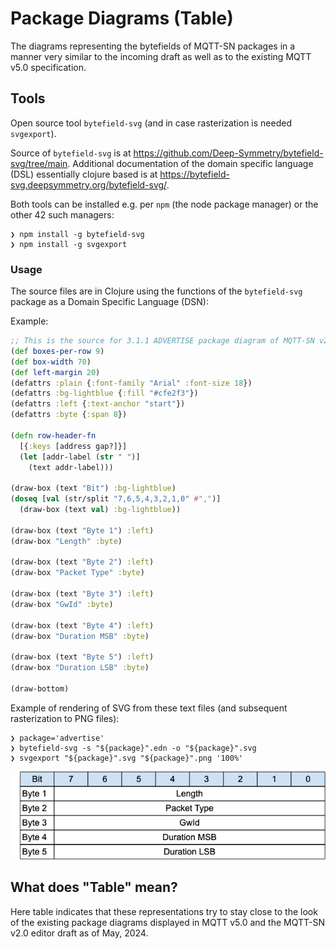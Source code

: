 # Package Diagrams (Table)

The diagrams representing the bytefields of MQTT-SN packages
in a manner very similar to the incoming draft as well as to
the existing MQTT v5.0 specification.

## Tools

Open source tool `bytefield-svg` (and in case rasterization is needed `svgexport`).

Source of `bytefield-svg` is at <https://github.com/Deep-Symmetry/bytefield-svg/tree/main>.
Additional documentation of the domain specific language (DSL) essentially clojure based is
at <https://bytefield-svg.deepsymmetry.org/bytefield-svg/>.

Both tools can be installed e.g. per `npm` (the node package manager) or the other 42 such managers:

```console
❯ npm install -g bytefield-svg
❯ npm install -g svgexport
```

### Usage

The source files are in Clojure using the functions of the `bytefield-svg` package as a Domain Specific Language (DSN):

Example:

```clojure
;; This is the source for 3.1.1 ADVERTISE package diagram of MQTT-SN v2.0.
(def boxes-per-row 9)
(def box-width 70)
(def left-margin 20)
(defattrs :plain {:font-family "Arial" :font-size 18})
(defattrs :bg-lightblue {:fill "#cfe2f3"})
(defattrs :left {:text-anchor "start"})
(defattrs :byte {:span 8})

(defn row-header-fn
  [{:keys [address gap?]}]
  (let [addr-label (str " ")]
    (text addr-label)))

(draw-box (text "Bit") :bg-lightblue)
(doseq [val (str/split "7,6,5,4,3,2,1,0" #",")]
  (draw-box (text val) :bg-lightblue))

(draw-box (text "Byte 1") :left)
(draw-box "Length" :byte)

(draw-box (text "Byte 2") :left)
(draw-box "Packet Type" :byte)

(draw-box (text "Byte 3") :left)
(draw-box "GwId" :byte)

(draw-box (text "Byte 4") :left)
(draw-box "Duration MSB" :byte)

(draw-box (text "Byte 5") :left)
(draw-box "Duration LSB" :byte)

(draw-bottom)
```

Example of rendering of SVG from these text files (and subsequent rasterization to PNG files):

```console
❯ package='advertise'
❯ bytefield-svg -s "${package}".edn -o "${package}".svg
❯ svgexport "${package}".svg "${package}".png '100%'
```

!["Rasterized ADVERTISE package diagram"](advertise.png "Rasterized ADVERTISE package diagram")

## What does "Table" mean?

Here table indicates that these representations try to stay close to the look of the 
existing package diagrams displayed in MQTT v5.0 and the MQTT-SN v2.0 editor draft as of May, 2024.

